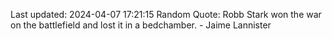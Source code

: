 Last updated: 2024-04-07 17:21:15
Random Quote: Robb Stark won the war on the battlefield and lost it in a bedchamber.  -  Jaime Lannister